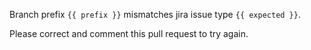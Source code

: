 Branch prefix ```{{ prefix }}``` mismatches
jira issue type ```{{ expected }}```.

Please correct and comment this pull request to try again.
